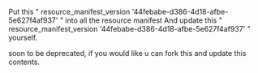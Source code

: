Put this " resource_manifest_version '44febabe-d386-4d18-afbe-5e627f4af937' " into all the resource manifest 
And update this " resource_manifest_version '44febabe-d386-4d18-afbe-5e627f4af937' " yourself.

soon to be deprecated, if you would like u can fork this and update this contents. 
